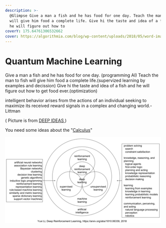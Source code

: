 ```yaml
---
description: >-
  @Glimpse Give a man a fish and he has food for one day. Teach the man to fish
  will give him food a complete life. Give hi the taste and idea of a fish and
  he will figure out how to
coverY: 175.64761306532662
cover: https://algorithmia.com/blog/wp-content/uploads/2018/05/word-image.png
---
```


# Quantum Machine Learning

Give a man a fish and he has food for one day. (programming AI) Teach the man to fish will give him food a complete life.(supervized learning by examples and decission) Give hi the taste and idea of a fish and he will figure out how to get food ever.(optimization)

intelligent behavior arises from the actions of an individual seeking to maximize its received reward signals in a complex and changing world.-Littman

( Picture is from [DEEP IDEAS ](https://www.sabinasz.net/deep-learning-from-scratch-iv-gradient-descent-and-backpropagation/))

You need some ideas about the "[Calculus](../euer-privater-vorkurs/mathe/basics/calculus/)"&#x20;

![\[ LINK \]](<../.gitbook/assets/image (18).png>)
